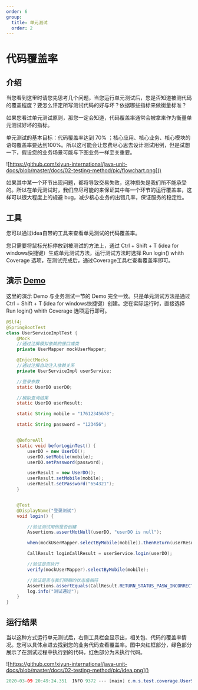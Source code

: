```yaml
---
order: 6
group:
  title: 单元测试
  order: 2
---
```


# 代码覆盖率

## 介绍

当您看到这里时请您先思考几个问题，当您运行单元测试后，您是否知道被测代码的覆盖程度？要怎么评定所写测试代码的好与坏？依据哪些指标来做衡量标准？

如果您看过单元测试原则，那您一定会知道，代码覆盖率通常会被拿来作为衡量单元测试好坏的指标。

单元测试的基本目标：代码覆盖率达到 70% ；核心应用、核心业务、核心模块的语句覆盖率要达到100%。所以这可能会让您费尽心思去设计测试用例，但是试想一下，假设您的业务场景可能与下图业务一样至关重要。

![https://github.com/xiyun-international/java-unit-docs/blob/master/docs/02-testing-method/pic/flowchart.png]()

如果其中某一个环节出现问题，都将导致交易失败，这种损失是我们所不能承受的。所以在单元测试时，我们应尽可能的来保证其中每一个环节的运行覆盖率，这样可以很大程度上的规避 bug，减少核心业务的出错几率，保证服务的稳定性。



## 工具

您可以通过idea自带的工具来查看单元测试的代码覆盖率。

您只需要将鼠标光标停放到被测试的方法上，通过 Ctrl + Shift + T (idea for windows快捷键）生成单元测试方法，运行测试方法时选择 Run login() whith Coverage 选项，在测试完成后，通过Coverage工具栏查看覆盖率即可。



## 演示 [Demo](https://github.com/xiyun-international/java-unit-docs/tree/master/source/middle-stage-test-coverage)

这里的演示 Demo 与业务测试一节的 Demo 完全一致。只是单元测试方法是通过 Ctrl + Shift + T (idea for windows快捷键）创建。您在实际运行时，直接选择 Run login() whith Coverage 选项运行即可。

```java
@Slf4j
@SpringBootTest
class UserServiceImplTest {
    @Mock
    //通过注解模拟依赖的接口或类
    private UserMapper mockUserMapper;

    @InjectMocks
    //通过注解自动注入依赖关系
    private UserServiceImpl userService;

    //登录参数
    static UserDO userDO;

    //模拟查询结果
    static UserDO userResult;

    static String mobile = "17612345678";

    static String password = "123456";


    @BeforeAll
    static void beforLoginTest() {
        userDO = new UserDO();
        userDO.setMobile(mobile);
        userDO.setPassword(password);

        userResult = new UserDO();
        userResult.setMobile(mobile);
        userResult.setPassword("654321");
    }


    @Test
    @DisplayName("登录测试")
    void login() {

        //验证测试用例是否创建
        Assertions.assertNotNull(userDO, "userDO is null");

        when(mockUserMapper.selectByMobile(mobile)).thenReturn(userResult);

        CallResult loginCallResult = userService.login(userDO);

        //验证是否执行
        verify(mockUserMapper).selectByMobile(mobile);

        //验证是否与我们预期的状态值相符
        Assertions.assertEquals(CallResult.RETURN_STATUS_PASW_INCORRECT, loginCallResult.getCode());
        log.info("测试通过");
    }
}
```



## 运行结果

当以这种方式运行单元测试后，右侧工具栏会显示出，相关包、代码的覆盖率情况。您可以具体点进去找到您的业务代码查看覆盖率。图中央红框部分，绿色部分展示了在测试过程中执行到的代码，红色部分为未执行代码。

![https://github.com/xiyun-international/java-unit-docs/blob/master/docs/02-testing-method/pic/idea.png]()



```java
2020-03-09 20:49:24.351  INFO 9372 --- [main] c.m.s.test.coverage.UserServiceImplTest  : 测试通过
```

